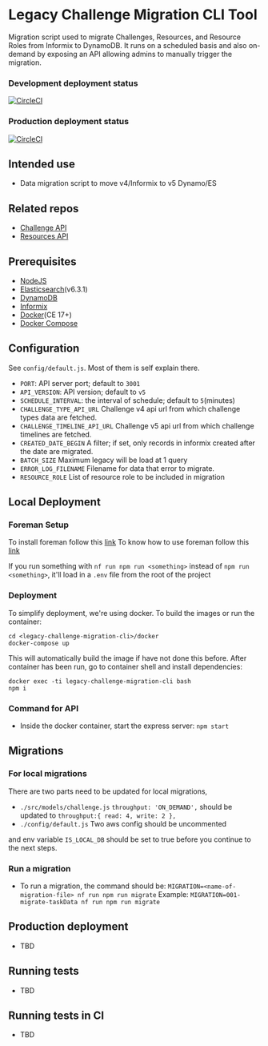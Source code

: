 # Legacy Challenge Migration CLI Tool

Migration script used to migrate Challenges, Resources, and Resource Roles from Informix to DynamoDB.
It runs on a scheduled basis and also on-demand by exposing an API allowing admins to manually trigger the migration.

### Development deployment status
[![CircleCI](https://circleci.com/gh/topcoder-platform/legacy-challenge-migration-script/tree/develop.svg?style=svg)](https://circleci.com/gh/topcoder-platform/legacy-challenge-migration-script/tree/develop)

### Production deployment status
[![CircleCI](https://circleci.com/gh/topcoder-platform/legacy-challenge-migration-script/tree/master.svg?style=svg)](https://circleci.com/gh/topcoder-platform/legacy-challenge-migration-script/tree/master)

## Intended use
- Data migration script to move v4/Informix to v5 Dynamo/ES

## Related repos
- [Challenge API](https://github.com/topcoder-platform/challenge-api)
- [Resources API](https://github.com/topcoder-platform/resources-api)

## Prerequisites

-  [NodeJS](https://nodejs.org/en/) 
-  [Elasticsearch](https://www.elastic.co/)(v6.3.1)
-  [DynamoDB](https://aws.amazon.com/dynamodb/)
-  [Informix](https://www.ibm.com/cloud/informix)
-  [Docker](https://www.docker.com/)(CE 17+)
-  [Docker Compose](https://docs.docker.com/compose/)

## Configuration

See `config/default.js`. Most of them is self explain there.
- `PORT`: API server port; default to `3001`
- `API_VERSION`: API version; default to `v5`
- `SCHEDULE_INTERVAL`: the interval of schedule; default to `5`(minutes)
- `CHALLENGE_TYPE_API_URL` Challenge v4 api url from which challenge types data are fetched.
- `CHALLENGE_TIMELINE_API_URL` Challenge v5 api url from which challenge timelines are fetched.
- `CREATED_DATE_BEGIN` A filter; if set, only records in informix created after the date are migrated.
- `BATCH_SIZE` Maximum legacy will be load at 1 query
- `ERROR_LOG_FILENAME` Filename for data that error to migrate.
- `RESOURCE_ROLE` List of resource role to be included in migration

## Local Deployment
### Foreman Setup
To install foreman follow this [link](https://theforeman.org/manuals/1.24/#3.InstallingForeman)
To know how to use foreman follow this [link](https://theforeman.org/manuals/1.24/#2.Quickstart) 

If you run something with `nf run npm run <something>` instead of `npm run <something>`, it'll load in a `.env` file from the root of the project

### Deployment
 To simplify deployment, we're using docker. To build the images
or run the container:
```
cd <legacy-challenge-migration-cli>/docker
docker-compose up
```
This will automatically build the image if have not done this before.
After container has been run, go to container shell and install dependencies:

```
docker exec -ti legacy-challenge-migration-cli bash
npm i
```

### Command for API
- Inside the docker container, start the express server: `npm start`

## Migrations
### For local migrations
There are two parts need to be updated for local migrations,
- `./src/models/challenge.js`
`throughput: 'ON_DEMAND',` should be updated to `throughput:{ read: 4, write: 2 },`
- `./config/default.js`
Two aws config should be uncommented

and env variable `IS_LOCAL_DB` should be set to true before you continue to the next steps.

### Run a migration
- To run a migration, the command should be:
`MIGRATION=<name-of-migration-file> nf run npm run migrate`
Example: 
`MIGRATION=001-migrate-taskData nf run npm run migrate`

## Production deployment
- TBD

## Running tests
- TBD

## Running tests in CI
- TBD
